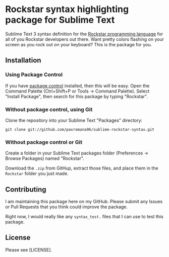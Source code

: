 # Rockstar syntax highlighting package for Sublime Text

Sublime Text 3 syntax definition for the [Rockstar programming language](https://github.com/dylanbeattie/rockstar) for all of you Rockstar developers out there. Want pretty colors flashing on your screen as you rock out on your keyboard? This is the package for you.

## Installation

### Using Package Control

If you have [package control](https://packagecontrol.io) installed, then this will be easy. Open the Command Palette (Ctrl+Shift+P or Tools -> Command Palette). Select "Install Package", then search for this package by typing "Rockstar".

### Without package control, using Git

Clone the repository into your Sublime Text "Packages" directory:

    git clone git://github.com/paxromana96/sublime-rockstar-syntax.git

### Without package control or Git

Create a folder in your Sublime Text packages folder (Preferences -> Browse Packages) named "Rockstar".

Download the `.zip` from GitHup, extract those files, and place them in the `Rockstar` folder you just made.

## Contributing

I am maintaining this package here on my GitHub. Please submit any Issues or Pull Requests that you think could improve the package.

Right now, I would really like any `syntax_test.` files that I can use to test this package.

## License

Please see [LICENSE].